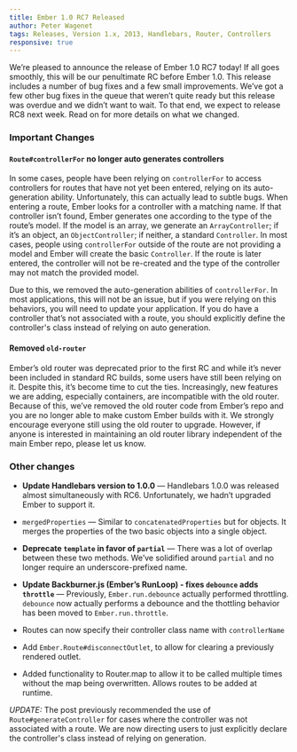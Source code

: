 ```yaml
---
title: Ember 1.0 RC7 Released
author: Peter Wagenet
tags: Releases, Version 1.x, 2013, Handlebars, Router, Controllers
responsive: true
---
```


We’re pleased to announce the release of Ember 1.0 RC7 today! If all goes smoothly, this will be our penultimate RC before Ember 1.0.  This release includes a number of bug fixes and a few small improvements. We’ve got a few other bug fixes in the queue that weren’t quite ready but this release was overdue and we didn’t want to wait. To that end, we expect to release RC8 next week. Read on for more details on what we changed.

### Important Changes

#### `Route#controllerFor` no longer auto generates controllers

In some cases, people have been relying on `controllerFor` to access controllers for routes that have not yet been entered, relying on its auto-generation ability. Unfortunately, this can actually lead to subtle bugs. When entering a route, Ember looks for a controller with a matching name. If that controller isn’t found, Ember generates one according to the type of the route’s model. If the model is an array, we generate an `ArrayController`; if it’s an object, an `ObjectController`; if neither, a standard `Controller`. In most cases, people using `controllerFor` outside of the route are not providing a model and Ember will create the basic `Controller`. If the route is later entered, the controller will not be re-created and the type of the controller may not match the provided model.

Due to this, we removed the auto-generation abilities of `controllerFor`. In most applications, this will not be an issue, but if you were relying on this behaviors, you will need to update your application. If you do have a controller that’s not associated with a route, you should explicitly define the controller's class instead of relying on
auto generation.

#### Removed `old-router`

Ember’s old router was deprecated prior to the first RC and while it’s never been included in standard RC builds, some users have still been relying on it. Despite this, it’s become time to cut the ties. Increasingly, new features we are adding, especially containers, are incompatible with the old router. Because of this, we’ve removed the old router code from Ember’s repo and you are no longer able to make custom Ember builds with it. We strongly encourage everyone still using the old router to upgrade. However, if anyone is interested in maintaining an old router library independent of the main Ember repo, please let us know.

### Other changes

* **Update Handlebars version to 1.0.0** — Handlebars 1.0.0 was released almost simultaneously with RC6. Unfortunately, we hadn’t upgraded Ember to support it.

* `mergedProperties` — Similar to `concatenatedProperties` but for objects. It merges the properties of the two basic objects into a single object.

* **Deprecate `template` in favor of `partial`** — There was a lot of overlap between these two methods. We’ve solidified around `partial` and no longer require an underscore-prefixed name.

* **Update Backburner.js (Ember’s RunLoop) - fixes `debounce` adds `throttle`** — Previously, `Ember.run.debounce` actually performed throttling. `debounce` now actually performs a debounce and the thottling behavior has been moved to `Ember.run.throttle`.

* Routes can now specify their controller class name with `controllerName`

* Add `Ember.Route#disconnectOutlet`, to allow for clearing a previously rendered outlet.

* Added functionality to Router.map to allow it to be called multiple times without the map being overwritten. Allows routes to be added at runtime.

_UPDATE:_ The post previously recommended the use of `Route#generateController` for cases where the controller was not associated with a route. We are now directing users to just explicitly declare the controller's class instead of relying on generation.
